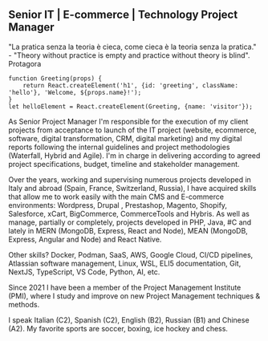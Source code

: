 <h2>Senior IT | E-commerce | Technology Project Manager</h2> 
"La pratica senza la teoria è cieca, come cieca è la teoria senza la pratica." - "Theory without practice is empty and practice without theory is blind". Protagora

```JSX
function Greeting(props) {
    return React.createElement('h1', {id: 'greeting', className: 'hello'}, 'Welcome, ${props.name}!');
}
let helloElement = React.createElement(Greeting, {name: 'visitor'});
```

As Senior Project Manager I'm responsible for the execution of my client projects from acceptance to launch of the IT project (website, ecommerce, software, digital transformation, CRM, digital marketing) and my digital reports following the internal guidelines and project methodologies (Waterfall, Hybrid and Agile). I'm in charge in delivering according to agreed project specifications, budget, timeline and stakeholder management.

Over the years, working and supervising numerous projects developed in Italy and abroad (Spain, France, Switzerland, Russia), I have acquired skills that allow me to work easily with the main CMS and E-commerce environments: Wordpress, Drupal , Prestashop, Magento, Shopify, Salesforce, xCart, BigCommerce, CommerceTools and Hybris. As well as manage, partially or completely, projects developed in PHP, Java, #C and lately in MERN (MongoDB, Express, React and Node), MEAN (MongoDB, Express, Angular and Node) and React Native.

Other skills? Docker, Podman, SaaS, AWS, Google Cloud, CI/CD pipelines, Atlassian software management, Linux, WSL, ELI5 documentation, Git, NextJS, TypeScript, VS Code, Python, AI, etc.

Since 2021 I have been a member of the Project Management Institute (PMI), where I study and improve on new Project Management techniques & methods.

I speak Italian (C2), Spanish (C2), English (B2), Russian (B1) and Chinese (A2). My favorite sports are soccer, boxing, ice hockey and chess.
